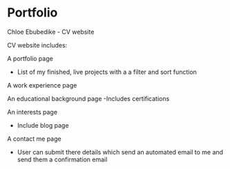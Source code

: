 # Portfolio

Chloe Ebubedike - CV website 

CV website includes:

A portfolio page
  - List of my finished, live projects with a a filter and sort function

A work experience page 

An educational background page
  -Includes certifications

An interests page 
 - Include blog page

A contact me page 
 - User can submit there details which send an automated email to me and send them a confirmation email
